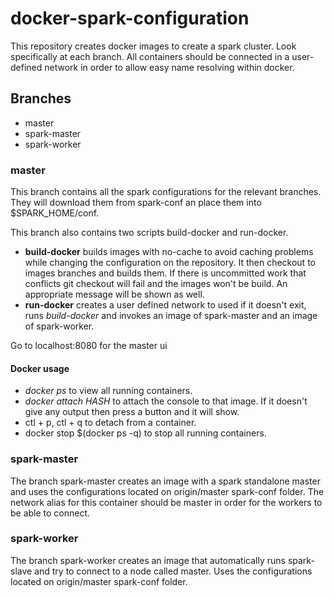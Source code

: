 # docker-spark-configuration

This repository creates docker images to create a spark cluster. Look specifically at each branch. All containers should be connected in a user-defined network in order to allow easy name resolving within docker.

## Branches
* master
* spark-master
* spark-worker


### master
This branch contains all the spark configurations for the relevant branches. They will download them from spark-conf an place them into $SPARK\_HOME/conf.

This branch also contains two scripts build-docker and run-docker. 
* **build-docker** builds images with no-cache to avoid caching problems while changing the configuration on the repository. It then checkout to images branches and builds them. If there is uncommitted work that conflicts git checkout will fail and the images won't be build. An appropriate message will be shown as well.
* **run-docker** creates a user defined network to used if it doesn't exit, runs *build-docker* and invokes an image of spark-master and an image of spark-worker.

Go to localhost:8080 for the master ui

#### Docker usage
* *docker ps* to view all running containers.
* *docker attach $HASH$* to attach the console to that image. If it doesn't give any output then press a button and it will show.
* ctl + p, ctl + q to detach from a container.
* docker stop $(docker ps -q) to stop all running containers.

### spark-master
The branch spark-master creates an image with a spark standalone master and uses the configurations located on origin/master spark-conf folder. The network alias for this container should be master in order for the workers to be able to connect.

### spark-worker
The branch spark-worker creates an image that automatically runs spark-slave and try to connect to a node called master. Uses the configurations located on origin/master spark-conf folder.

